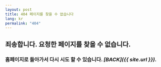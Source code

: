 ```yaml
---
layout: post
title: 404 페이지를 찾을 수 없습니다
lang: kr
permalink: "404"
---
```


## 죄송합니다. 요청한 페이지를 찾을 수 없습니다.
### 홈페이지로 돌아가서 다시 시도 할 수 있습니다. *[BACK]({{ site.url }}).*
